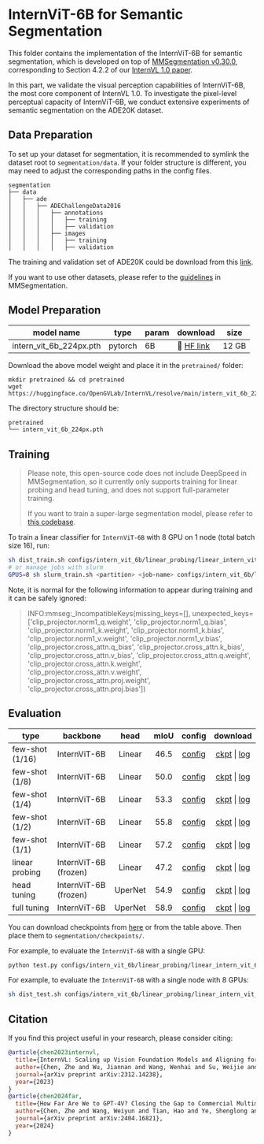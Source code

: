 # InternViT-6B for Semantic Segmentation

This folder contains the implementation of the InternViT-6B for semantic segmentation, which is developed on top of [MMSegmentation v0.30.0](https://github.com/open-mmlab/mmsegmentation/tree/v0.30.0), corresponding to Section 4.2.2 of our [InternVL 1.0 paper](https://arxiv.org/pdf/2312.14238).

In this part, we validate the visual perception capabilities of InternViT-6B, the most core component of InternVL 1.0.
To investigate the pixel-level perceptual capacity of InternViT-6B, we conduct extensive experiments of semantic segmentation on the ADE20K dataset.

## Data Preparation

To set up your dataset for segmentation, it is recommended to symlink the dataset root to `segmentation/data`. If your folder structure is different, you may need to adjust the corresponding paths in the config files.

```none
segmentation
├── data
│   ├── ade
│   │   ├── ADEChallengeData2016
│   │   │   ├── annotations
│   │   │   │   ├── training
│   │   │   │   ├── validation
│   │   │   ├── images
│   │   │   │   ├── training
│   │   │   │   ├── validation
```

The training and validation set of ADE20K could be download from this [link](http://data.csail.mit.edu/places/ADEchallenge/ADEChallengeData2016.zip).

If you want to use other datasets, please refer to the [guidelines](https://github.com/open-mmlab/mmsegmentation/blob/master/docs/en/dataset_prepare.md#prepare-datasets) in MMSegmentation.

## Model Preparation

| model name              | type    | param | download                                                                                  | size  |
| ----------------------- | ------- | ----- | ----------------------------------------------------------------------------------------- | :---: |
| intern_vit_6b_224px.pth | pytorch | 6B    | 🤗 [HF link](https://huggingface.co/OpenGVLab/InternVL/blob/main/intern_vit_6b_224px.pth) | 12 GB |

Download the above model weight and place it in the `pretrained/` folder:

```shell
mkdir pretrained && cd pretrained
wget https://huggingface.co/OpenGVLab/InternVL/resolve/main/intern_vit_6b_224px.pth
```

The directory structure should be:

```sh
pretrained
└── intern_vit_6b_224px.pth
```

## Training

> Please note, this open-source code does not include DeepSpeed in MMSegmentation, so it currently only supports training for linear probing and head tuning, and does not support full-parameter training.
>
> If you want to train a super-large segmentation model, please refer to [this codebase](https://github.com/OpenGVLab/InternVL-MMDetSeg).

To train a linear classifier for `InternViT-6B` with 8 GPU on 1 node (total batch size 16), run:

```bash
sh dist_train.sh configs/intern_vit_6b/linear_probing/linear_intern_vit_6b_504_80k_ade20k_bs16_lr4e-5_frozen.py 8
# or manage jobs with slurm
GPUS=8 sh slurm_train.sh <partition> <job-name> configs/intern_vit_6b/linear_probing/linear_intern_vit_6b_504_80k_ade20k_bs16_lr4e-5_frozen.py
```

Note, it is normal for the following information to appear during training and it can be safely ignored:

> INFO:mmseg:\_IncompatibleKeys(missing_keys=\[\], unexpected_keys=\['clip_projector.norm1_q.weight', 'clip_projector.norm1_q.bias', 'clip_projector.norm1_k.weight', 'clip_projector.norm1_k.bias', 'clip_projector.norm1_v.weight', 'clip_projector.norm1_v.bias', 'clip_projector.cross_attn.q_bias', 'clip_projector.cross_attn.k_bias', 'clip_projector.cross_attn.v_bias', 'clip_projector.cross_attn.q.weight', 'clip_projector.cross_attn.k.weight', 'clip_projector.cross_attn.v.weight', 'clip_projector.cross_attn.proj.weight', 'clip_projector.cross_attn.proj.bias'\])

## Evaluation

| type            | backbone              |  head   | mIoU |                                                                                config                                                                                 |                                                                                                                      download                                                                                                                       |
| --------------- | --------------------- | :-----: | :--: | :-------------------------------------------------------------------------------------------------------------------------------------------------------------------: | :-------------------------------------------------------------------------------------------------------------------------------------------------------------------------------------------------------------------------------------------------: |
| few-shot (1/16) | InternViT-6B          | Linear  | 46.5 |     [config](https://github.com/OpenGVLab/InternVL/blob/main/segmentation/configs/intern_vit_6b/few_shot/linear_intern_vit_6b_504_5k_ade20k_bs16_lr4e-5_1of16.py)     |    [ckpt](https://huggingface.co/OpenGVLab/InternVL/resolve/main/linear_intern_vit_6b_504_5k_ade20k_bs16_lr4e-5_1of16.pth) \| [log](https://huggingface.co/OpenGVLab/InternVL/raw/main/linear_intern_vit_6b_504_5k_ade20k_bs16_lr4e-5_1of16.log)    |
| few-shot (1/8)  | InternViT-6B          | Linear  | 50.0 |     [config](https://github.com/OpenGVLab/InternVL/blob/main/segmentation/configs/intern_vit_6b/few_shot/linear_intern_vit_6b_504_10k_ade20k_bs16_lr4e-5_1of8.py)     |    [ckpt](https://huggingface.co/OpenGVLab/InternVL/resolve/main/linear_intern_vit_6b_504_10k_ade20k_bs16_lr4e-5_1of8.pth) \| [log](https://huggingface.co/OpenGVLab/InternVL/raw/main/linear_intern_vit_6b_504_10k_ade20k_bs16_lr4e-5_1of8.log)    |
| few-shot (1/4)  | InternViT-6B          | Linear  | 53.3 |     [config](https://github.com/OpenGVLab/InternVL/blob/main/segmentation/configs/intern_vit_6b/few_shot/linear_intern_vit_6b_504_20k_ade20k_bs16_lr4e-5_1of4.py)     |    [ckpt](https://huggingface.co/OpenGVLab/InternVL/resolve/main/linear_intern_vit_6b_504_20k_ade20k_bs16_lr4e-5_1of4.pth) \| [log](https://huggingface.co/OpenGVLab/InternVL/raw/main/linear_intern_vit_6b_504_20k_ade20k_bs16_lr4e-5_1of4.log)    |
| few-shot (1/2)  | InternViT-6B          | Linear  | 55.8 |     [config](https://github.com/OpenGVLab/InternVL/blob/main/segmentation/configs/intern_vit_6b/few_shot/linear_intern_vit_6b_504_40k_ade20k_bs16_lr4e-5_1of2.py)     |    [ckpt](https://huggingface.co/OpenGVLab/InternVL/resolve/main/linear_intern_vit_6b_504_40k_ade20k_bs16_lr4e-5_1of2.pth) \| [log](https://huggingface.co/OpenGVLab/InternVL/raw/main/linear_intern_vit_6b_504_40k_ade20k_bs16_lr4e-5_1of2.log)    |
| few-shot (1/1)  | InternViT-6B          | Linear  | 57.2 |     [config](https://github.com/OpenGVLab/InternVL/blob/main/segmentation/configs/intern_vit_6b/few_shot/linear_intern_vit_6b_504_80k_ade20k_bs16_lr4e-5_1of1.py)     |    [ckpt](https://huggingface.co/OpenGVLab/InternVL/resolve/main/linear_intern_vit_6b_504_80k_ade20k_bs16_lr4e-5_1of1.pth) \| [log](https://huggingface.co/OpenGVLab/InternVL/raw/main/linear_intern_vit_6b_504_80k_ade20k_bs16_lr4e-5_1of1.log)    |
| linear probing  | InternViT-6B (frozen) | Linear  | 47.2 | [config](https://github.com/OpenGVLab/InternVL/blob/main/segmentation/configs/intern_vit_6b/linear_probing/linear_intern_vit_6b_504_80k_ade20k_bs16_lr4e-5_frozen.py) |  [ckpt](https://huggingface.co/OpenGVLab/InternVL/resolve/main/linear_intern_vit_6b_504_80k_ade20k_bs16_lr4e-5_frozen.pth) \| [log](https://huggingface.co/OpenGVLab/InternVL/raw/main/linear_intern_vit_6b_504_80k_ade20k_bs16_lr4e-5_frozen.log)  |
| head tuning     | InternViT-6B (frozen) | UperNet | 54.9 |  [config](https://github.com/OpenGVLab/InternVL/blob/main/segmentation/configs/intern_vit_6b/head_tuning/upernet_intern_vit_6b_504_80k_ade20k_bs16_lr4e-5_frozen.py)  | [ckpt](https://huggingface.co/OpenGVLab/InternVL/resolve/main/upernet_intern_vit_6b_504_80k_ade20k_bs16_lr4e-5_frozen.pth) \| [log](https://huggingface.co/OpenGVLab/InternVL/raw/main/upernet_intern_vit_6b_504_80k_ade20k_bs16_lr4e-5_frozen.log) |
| full tuning     | InternViT-6B          | UperNet | 58.9 |     [config](https://github.com/OpenGVLab/InternVL/blob/main/segmentation/configs/intern_vit_6b/full_tuning/upernet_intern_vit_6b_504_80k_ade20k_bs16_lr4e-5.py)      |        [ckpt](https://huggingface.co/OpenGVLab/InternVL/resolve/main/upernet_intern_vit_6b_504_80k_ade20k_bs16_lr4e-5.pth) \| [log](https://huggingface.co/OpenGVLab/InternVL/raw/main/upernet_intern_vit_6b_504_80k_ade20k_bs16_lr4e-5.log)        |

You can download checkpoints from [here](https://huggingface.co/OpenGVLab/InternVL/tree/main) or from the table above. Then place them to `segmentation/checkpoints/`.

For example, to evaluate the `InternViT-6B` with a single GPU:

```bash
python test.py configs/intern_vit_6b/linear_probing/linear_intern_vit_6b_504_80k_ade20k_bs16_lr4e-5_frozen.py checkpoints/linear_intern_vit_6b_504_80k_ade20k_bs16_lr4e-5_frozen.pth --eval mIoU
```

For example, to evaluate the `InternViT-6B` with a single node with 8 GPUs:

```bash
sh dist_test.sh configs/intern_vit_6b/linear_probing/linear_intern_vit_6b_504_80k_ade20k_bs16_lr4e-5_frozen.py checkpoints/linear_intern_vit_6b_504_80k_ade20k_bs16_lr4e-5_frozen.pth 8 --eval mIoU
```

## Citation

If you find this project useful in your research, please consider citing:

```BibTeX
@article{chen2023internvl,
  title={InternVL: Scaling up Vision Foundation Models and Aligning for Generic Visual-Linguistic Tasks},
  author={Chen, Zhe and Wu, Jiannan and Wang, Wenhai and Su, Weijie and Chen, Guo and Xing, Sen and Zhong, Muyan and Zhang, Qinglong and Zhu, Xizhou and Lu, Lewei and Li, Bin and Luo, Ping and Lu, Tong and Qiao, Yu and Dai, Jifeng},
  journal={arXiv preprint arXiv:2312.14238},
  year={2023}
}
@article{chen2024far,
  title={How Far Are We to GPT-4V? Closing the Gap to Commercial Multimodal Models with Open-Source Suites},
  author={Chen, Zhe and Wang, Weiyun and Tian, Hao and Ye, Shenglong and Gao, Zhangwei and Cui, Erfei and Tong, Wenwen and Hu, Kongzhi and Luo, Jiapeng and Ma, Zheng and others},
  journal={arXiv preprint arXiv:2404.16821},
  year={2024}
}
```

<br>
<br>
